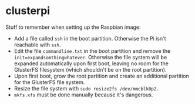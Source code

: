 # clusterpi

Stuff to remember when setting up the Raspbian image:

* Add a file called `ssh` in the boot partition. Otherwise the Pi isn't reachable with `ssh`.
* Edit the file `commandline.txt` in the boot partition and remove the `init=expandsomthingwhatever`. Otherwise the file system will be expanded automatically upon first boot, leaving no room for the GlusterFS filesystem (which shouldn't be on the root partition).
* Upon first boot, grow the root partition and create an additional partition for the GlusterFS file system.
* Resize the file system with `sudo resize2fs /dev/mmcblk0p2`.
* `mkfs.xfs` must be done manually because it's dangerous.
